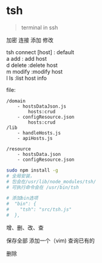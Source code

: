 # tsh
> terminal in ssh

加密
连接
添加
修改

tsh
    connect [host] : default  
    a add        : add host  
    d delete :delete host  
    m modify :modify host  
    l ls :list host info   

file: 
```
/domain
    - hostsDataJson.js
        hosts:crud
    - configResource.json
        hosts:crud
/lib 
    - handleHosts.js 
    - apiHosts.js

/resource 
    - hostsData.json
    - configResource.json
```


```bash
sudo npm install -g 
# 全局安装，
# 包会在/usr/lib/node_modules/tsh/ 
# 可执行命令会在 /usr/bin/tsh 

# 添加bin选项
#  "bin": {
#    "tsh": "src/tsh.js"
#  },
```

增、删、改、查

保存全部
添加一个（vim)
查询已有的

删除
